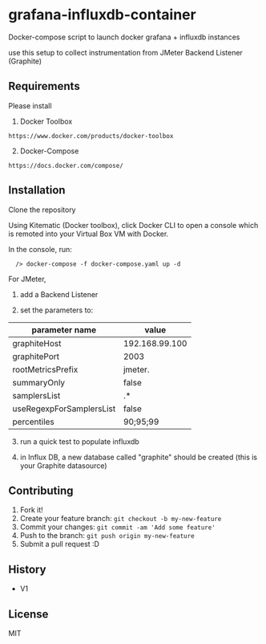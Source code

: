 # grafana-influxdb-container
Docker-compose script to launch docker grafana + influxdb instances

use this setup to collect instrumentation from JMeter Backend Listener (Graphite)

## Requirements
Please install

1) Docker Toolbox
```
https://www.docker.com/products/docker-toolbox
```
2) Docker-Compose
```
https://docs.docker.com/compose/
```

## Installation

Clone the repository

Using Kitematic (Docker toolbox), click Docker CLI to open a console which is remoted into your Virtual Box VM with Docker.

In the console, run:
```
  /> docker-compose -f docker-compose.yaml up -d
```

For JMeter,
1) add a Backend Listener

2) set the parameters to:

|parameter name|value|
|--|--|
|graphiteHost|192.168.99.100|
|graphitePort|2003|
|rootMetricsPrefix|jmeter.|
|summaryOnly|false|
|samplersList|.*|
|useRegexpForSamplersList|false|
|percentiles|90;95;99|

3) run a quick test to populate influxdb

4) in Influx DB, a new database called "graphite" should be created (this is your Graphite datasource)


## Contributing
1. Fork it!
2. Create your feature branch: `git checkout -b my-new-feature`
3. Commit your changes: `git commit -am 'Add some feature'`
4. Push to the branch: `git push origin my-new-feature`
5. Submit a pull request :D

## History
- V1



## License
MIT
